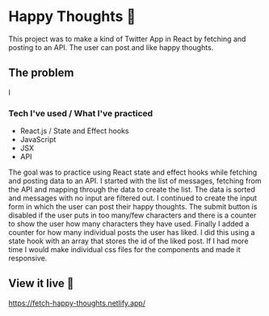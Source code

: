 # Happy Thoughts :sparkling_heart:

This project was to make a kind of Twitter App in React by fetching and posting to an API. The user can post and like happy thoughts.

## The problem

I
### Tech I've used / What I've practiced
- React.js / State and Effect hooks
- JavaScript
- JSX
- API

The goal was to practice using React state and effect hooks while fetching and posting data to an API. 
I started with the list of messages, fetching from the API and mapping through the data to create the list. 
The data is sorted and messages with no input are filtered out.
I continued to create the input form in which the user can post their happy thoughts. The submit button is disabled if the user puts in too many/few characters and there is a counter to show the user how many characters they have used.
Finally I added a counter for how many individual posts the user has liked. I did this using a state hook with an array that stores the id of the liked post.
If I had more time I would make individual css files for the components and made it responsive.

## View it live :tada:

https://fetch-happy-thoughts.netlify.app/

